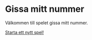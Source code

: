 Gissa mitt nummer
=================

Välkommen till spelet gissa mitt nummer.

[Starta ett nytt spel!](guess/init)